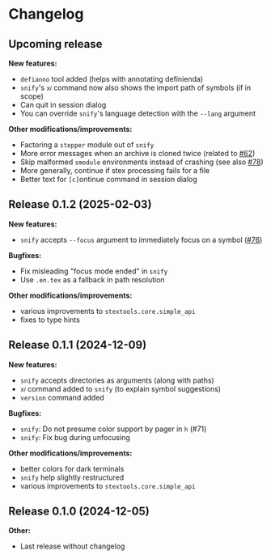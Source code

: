 # Changelog


## Upcoming release

**New features:**

* `defianno` tool added (helps with annotating definienda)
* `snify`'s `x𝑖` command now also shows the import path of symbols (if in scope)
* Can quit in session dialog
* You can override `snify`'s language detection with the `--lang` argument

**Other modifications/improvements:**

* Factoring a `stepper` module out of `snify`
* More error messages when an archive is cloned twice (related to [#62](https://github.com/slatex/stextools/issues/62))
* Skip malformed `smodule` environments instead of crashing (see also [#78](https://github.com/slatex/stextools/issues/78))
* More generally, continue if stex processing fails for a file
* Better text for `[c]`ontinue command in session dialog


## Release 0.1.2 (2025-02-03)

**New features:**

* `snify` accepts `--focus` argument to immediately focus on a symbol ([#76](https://github.com/slatex/stextools/issues/76))


**Bugfixes:**

* Fix misleading "focus mode ended" in `snify` 
* Use `.en.tex` as a fallback in path resolution


**Other modifications/improvements:**

* various improvements to `stextools.core.simple_api`
* fixes to type hints


## Release 0.1.1 (2024-12-09)

**New features:**

* `snify` accepts directories as arguments (along with paths)
* `x𝑖` command added to `snify` (to explain symbol suggestions)
* `version` command added


**Bugfixes:**

* `snify`: Do not presume color support by pager in `h` (#71)
* `snify`: Fix bug during unfocusing


**Other modifications/improvements:**

* better colors for dark terminals
* `snify` help slightly restructured
* various improvements to `stextools.core.simple_api`




## Release 0.1.0 (2024-12-05)

**Other:**

* Last release without changelog



